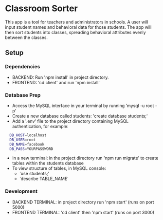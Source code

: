 # Classroom Sorter

This app is a tool for teachers and administrators in schools. A user will input student names and behavioral data for those students. The app will then sort students into classes, spreading behavioral attributes evenly between the classes. 

## Setup

### Dependencies
- BACKEND: Run 'npm install' in project directory. 
- FRONTEND: 'cd client' and run 'npm install'

### Database Prep
- Access the MySQL interface in your terminal by running 'mysql -u root -p'
- Create a new database called students: 'create database students;'
- Add a '.env' file to the project directory containing MySQL authentication, for example:

```bash
  DB_HOST=localhost
  DB_USER=root
  DB_NAME=facebook
  DB_PASS=YOURPASSWORD
```

- In a new terminal: in the project directory run 'npm run migrate' to create tables within the students database
- To view structure of tables, in MySQL console:
    - 'use students;'
    - 'describe TABLE_NAME'

### Development
- BACKEND TERMINAL: in project directory run 'npm start' (runs on port 5000)
- FRONTEND TERMINAL: 'cd client' then 'npm start' (runs on port 3000)


    